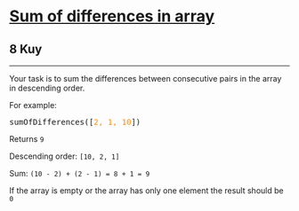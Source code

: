 <h1><a href="https://www.codewars.com/kata/5b73fe9fb3d9776fbf00009e">Sum of differences in array</a></h1>
<h2>8 Kuy</h2>
<hr>

<p>Your task is to sum the differences between 
consecutive pairs in the array in descending order.</p>

<p>For example:</p>

<pre>
sumOfDifferences([<span style="color: darkorange">2, 1, 10</span>])
</pre>

<p>Returns <code>9</code></p>

<p>Descending order: <code>[10, 2, 1]</code></p>

<p>Sum: <code>(10 - 2) + (2 - 1) = 8 + 1 = 9</code></p>

<p>If the array is empty or the array has only one element the result should be <code>0</code></p>